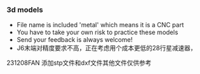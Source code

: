 ### 3d models
- File name is included 'metal' which means it is a CNC part
- You have to take your own risk to practice these models
- Send your feedback is always welcome!
- J6末端对精度要求不高，正在考虑用个成本更低的28行星减速器，

231208FAN
添加stp文件和dxf文件其他文件仅供参考
